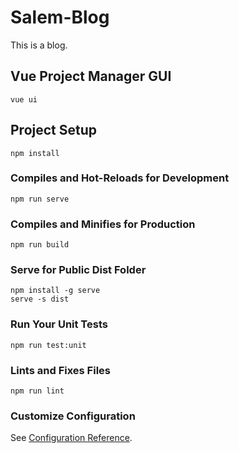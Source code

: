 # Salem-Blog

This is a blog.

## Vue Project Manager GUI

```
vue ui
```

## Project Setup

```
npm install
```

### Compiles and Hot-Reloads for Development

```
npm run serve
```

### Compiles and Minifies for Production

```
npm run build
```

### Serve for Public Dist Folder

```
npm install -g serve
serve -s dist
```

### Run Your Unit Tests

```
npm run test:unit
```

### Lints and Fixes Files

```
npm run lint
```

### Customize Configuration

See [Configuration Reference](https://cli.vuejs.org/config/).
